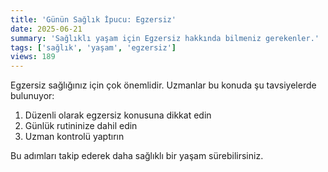```yaml
---
title: 'Günün Sağlık İpucu: Egzersiz'
date: 2025-06-21
summary: 'Sağlıklı yaşam için Egzersiz hakkında bilmeniz gerekenler.'
tags: ['sağlık', 'yaşam', 'egzersiz']
views: 189
---
```


Egzersiz sağlığınız için çok önemlidir. Uzmanlar bu konuda şu tavsiyelerde bulunuyor:

1. Düzenli olarak egzersiz konusuna dikkat edin
2. Günlük rutininize dahil edin
3. Uzman kontrolü yaptırın

Bu adımları takip ederek daha sağlıklı bir yaşam sürebilirsiniz.
